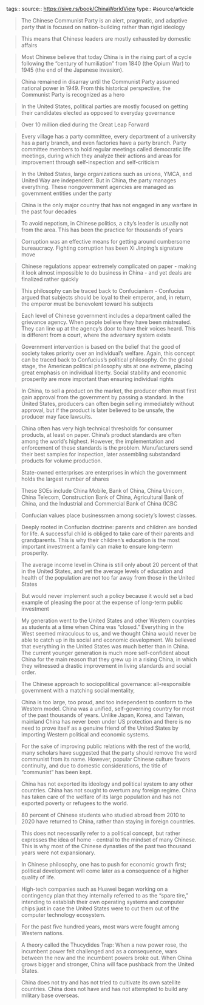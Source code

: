 tags::
source:: https://sive.rs/book/ChinaWorldView
type:: #source/artcicle 

> The Chinese Communist Party is an alert, pragmatic, and adaptive party that is focused on nation-building rather than rigid ideology

> This means that Chinese leaders are mostly exhausted by domestic affairs

> Most Chinese believe that today China is in the rising part of a cycle following the “century of humiliation” from 1840 (the Opium War) to 1945 (the end of the Japanese invasion).

> China remained in disarray until the Communist Party assumed national power in 1949.
> From this historical perspective, the Communist Party is recognized as a hero

> In the United States, political parties are mostly focused on getting their candidates elected as opposed to everyday governance

> Over 10 million died during the Great Leap Forward

> Every village has a party committee, every department of a university has a party branch, and even factories have a party branch.
> Party committee members to hold regular meetings called democratic life meetings, during which they analyze their actions and areas for improvement through self-inspection and self-criticism

> In the United States, large organizations such as unions, YMCA, and United Way are independent. But in China, the party manages everything.
> These nongovernment agencies are managed as government entities under the party

> China is the only major country that has not engaged in any warfare in the past four decades

> To avoid nepotism, in Chinese politics, a city’s leader is usually not from the area. This has been the practice for thousands of years

> Corruption was an effective means for getting around cumbersome bureaucracy.
> Fighting corruption has been Xi Jinping’s signature move

> Chinese regulations appear extremely complicated on paper - making it look almost impossible to do business in China - and yet deals are finalized rather quickly

> This philosophy can be traced back to Confucianism - Confucius argued that subjects should be loyal to their emperor, and, in return, the emperor must be benevolent toward his subjects

> Each level of Chinese government includes a department called the grievance agency. When people believe they have been mistreated.
> They can line up at the agency’s door to have their voices heard.
> This is different from a court, where the adversary system exists

> Government intervention is based on the belief that the good of society takes priority over an individual’s welfare. Again, this concept can be traced back to Confucius’s political philosophy. On the global stage, the American political philosophy sits at one extreme, placing great emphasis on individual liberty.
> Social stability and economic prosperity are more important than ensuring individual rights

> In China, to sell a product on the market, the producer often must first gain approval from the government by passing a standard.
> In the United States, producers can often begin selling immediately without approval, but if the product is later believed to be unsafe, the producer may face lawsuits.

> China often has very high technical thresholds for consumer products, at least on paper.
> China’s product standards are often among the world’s highest.
> However, the implementation and enforcement of these standards is the problem.
> Manufacturers send their best samples for inspection, later assembling substandard products for volume production.

> State-owned enterprises are enterprises in which the government holds the largest number of shares

> These SOEs include China Mobile, Bank of China, China Unicom, China Telecom, Construction Bank of China, Agricultural Bank of China, and the Industrial and Commercial Bank of China (ICBC

> Confucian values place businessmen among society’s lowest classes.

> Deeply rooted in Confucian doctrine: parents and children are bonded for life.
> A successful child is obliged to take care of their parents and grandparents.
> This is why their children’s education is the most important investment a family can make to ensure long-term prosperity.

> The average income level in China is still only about 20 percent of that in the United States, and yet the average levels of education and health of the population are not too far away from those in the United States

> But would never implement such a policy because it would set a bad example of pleasing the poor at the expense of long-term public investment

> My generation went to the United States and other Western countries as students at a time when China was “closed.”
> Everything in the West seemed miraculous to us, and we thought China would never be able to catch up in its social and economic development.
> We believed that everything in the United States was much better than in China.
> The current younger generation is much more self-confident about China for the main reason that they grew up in a rising China, in which they witnessed a drastic improvement in living standards and social order.

> The Chinese approach to sociopolitical governance:
> all-responsible government
> with a matching social mentality,

> China is too large, too proud, and too independent to conform to the Western model. China was a unified, self-governing country for most of the past thousands of years. Unlike Japan, Korea, and Taiwan, mainland China has never been under US protection and there is no need to prove itself as a genuine friend of the United States by importing Western political and economic systems.

> For the sake of improving public relations with the rest of the world, many scholars have suggested that the party should remove the word communist from its name. However, popular Chinese culture favors continuity, and due to domestic considerations, the title of “communist” has been kept.

> China has not exported its ideology and political system to any other countries.
> China has not sought to overturn any foreign regime.
> China has taken care of the welfare of its large population and has not exported poverty or refugees to the world.

> 80 percent of Chinese students who studied abroad from 2010 to 2020 have returned to China, rather than staying in foreign countries.

> This does not necessarily refer to a political concept, but rather expresses the idea of home - central to the mindset of many Chinese.
> This is why most of the Chinese dynasties of the past two thousand years were not expansionary.

> In Chinese philosophy, one has to push for economic growth first; political development will come later as a consequence of a higher quality of life.

> High-tech companies such as Huawei began working on a contingency plan that they internally referred to as the “spare tire,” intending to establish their own operating systems and computer chips just in case the United States were to cut them out of the computer technology ecosystem.

> For the past five hundred years, most wars were fought among Western nations.

> A theory called the Thucydides Trap:
> When a new power rose, the incumbent power felt challenged and as a consequence, wars between the new and the incumbent powers broke out.
> When China grows bigger and stronger, China will face pushback from the United States.

> China does not try and has not tried to cultivate its own satellite countries.
> China does not have and has not attempted to build any military base overseas.